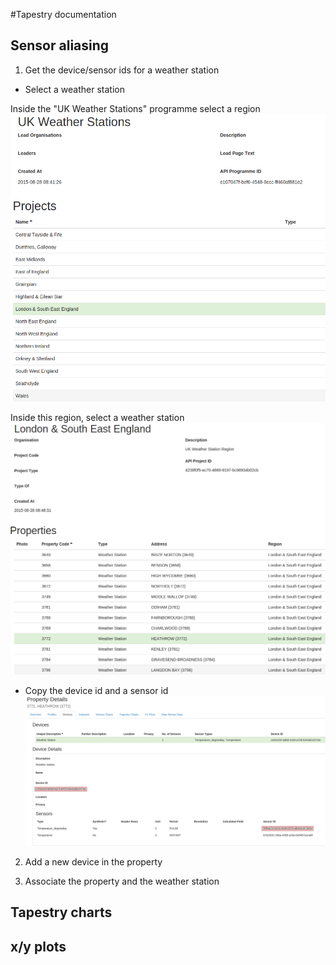 #Tapestry documentation


## Sensor aliasing

1) Get the device/sensor ids for a weather station

* Select a weather station

Inside the "UK Weather Stations" programme select a region
![select project](help/tapestry-doc/select-weather-stn.png)

Inside this region, select a weather station
![select weather station](help/tapestry-doc/select-weather-stn2.png)


* Copy the device id and a sensor id
![select ids](help/tapestry-doc/grab-ids-colour.png)


2) Add a new device in the property

3) Associate the property and the weather station


## Tapestry charts




## x/y plots
